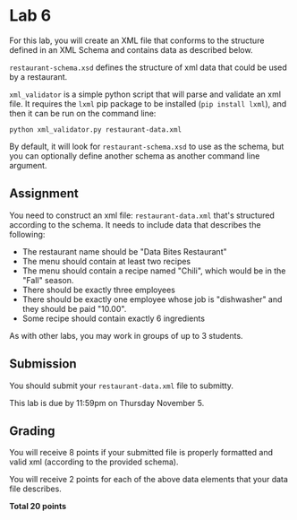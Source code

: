 # Lab 6

For this lab, you will create an XML file that conforms to the structure defined in an XML Schema and contains data as described below.

`restaurant-schema.xsd` defines the structure of xml data that could be used by a restaurant.

`xml_validator` is a simple python script that will parse and validate an xml file. It requires the `lxml` pip package to be installed (`pip install lxml`), and then it can be run on the command line:

``` 
python xml_validator.py restaurant-data.xml
```

By default, it will look for `restaurant-schema.xsd` to use as the schema, but you can optionally define another schema as another command line argument. 

## Assignment

You need to construct an xml file: `restaurant-data.xml` that's structured according to the schema. It needs to include data that describes the following:

- The restaurant name should be "Data Bites Restaurant"
- The menu should contain at least two recipes
- The menu should contain a recipe named "Chili", which would be in the "Fall" season.
- There should be exactly three employees
- There should be exactly one employee whose job is "dishwasher" and they should be paid "10.00".
- Some recipe should contain exactly 6 ingredients

As with other labs, you may work in groups of up to 3 students.

## Submission

You should submit your `restaurant-data.xml` file to submitty.

This lab is due by 11:59pm on Thursday November 5. 

## Grading

You will receive 8 points if your submitted file is properly formatted and valid xml (according to the provided schema).

You will receive 2 points for each of the above data elements that your data file describes.

**Total 20 points**